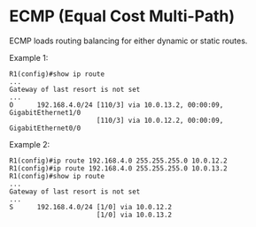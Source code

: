 # ECMP (Equal Cost Multi-Path)
ECMP loads routing balancing for either dynamic or static routes.

Example 1:
```
R1(config)#show ip route
...
Gateway of last resort is not set
...
O      192.168.4.0/24 [110/3] via 10.0.13.2, 00:00:09, GigabitEthernet1/0
                      [110/3] via 10.0.12.2, 00:00:09, GigabitEthernet0/0
```
Example 2:
```
R1(config)#ip route 192.168.4.0 255.255.255.0 10.0.12.2
R1(config)#ip route 192.168.4.0 255.255.255.0 10.0.13.2
R1(config)#show ip route
...
Gateway of last resort is not set
...
S      192.168.4.0/24 [1/0] via 10.0.12.2
                      [1/0] via 10.0.13.2
```
